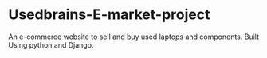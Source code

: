 # Usedbrains-E-market-project
An e-commerce website to sell and buy used laptops and components.
Built Using python and Django.
